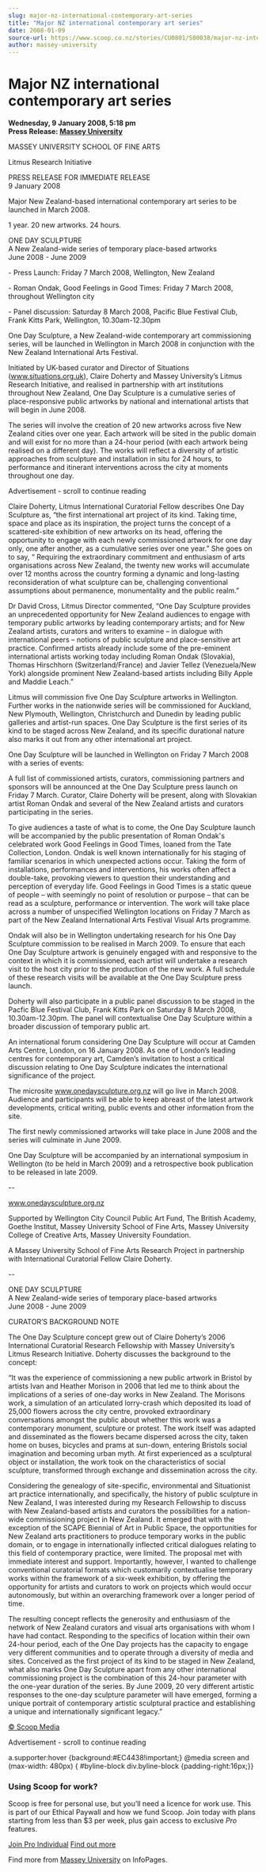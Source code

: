 ```yaml
---
slug: major-nz-international-contemporary-art-series
title: "Major NZ international contemporary art series"
date: 2008-01-09
source-url: https://www.scoop.co.nz/stories/CU0801/S00038/major-nz-international-contemporary-art-series.htm
author: massey-university
---
```

Major NZ international contemporary art series
==============================================

**Wednesday, 9 January 2008, 5:18 pm**  
**Press Release: [Massey University](https://info.scoop.co.nz/Massey_University)**

MASSEY UNIVERSITY SCHOOL OF FINE ARTS  

Litmus Research Initiative

  
PRESS RELEASE FOR IMMEDIATE RELEASE  
9 January 2008

  
Major New Zealand-based international contemporary art series to be launched in March 2008.

1 year. 20 new artworks. 24 hours.

ONE DAY SCULPTURE  
A New Zealand-wide series of temporary place-based artworks  
June 2008 - June 2009

\- Press Launch: Friday 7 March 2008, Wellington, New Zealand

\- Roman Ondak, Good Feelings in Good Times: Friday 7 March 2008, throughout Wellington city

\- Panel discussion: Saturday 8 March 2008, Pacific Blue Festival Club, Frank Kitts Park, Wellington, 10.30am-12.30pm

  
One Day Sculpture, a New Zealand-wide contemporary art commissioning series, will be launched in Wellington in March 2008 in conjunction with the New Zealand International Arts Festival.

Initiated by UK-based curator and Director of Situations (www.situations.org.uk), Claire Doherty and Massey University’s Litmus Research Initiative, and realised in partnership with art institutions throughout New Zealand, One Day Sculpture is a cumulative series of place-responsive public artworks by national and international artists that will begin in June 2008.

The series will involve the creation of 20 new artworks across five New Zealand cities over one year. Each artwork will be sited in the public domain and will exist for no more than a 24-hour period (with each artwork being realised on a different day). The works will reflect a diversity of artistic approaches from sculpture and installation in situ for 24 hours, to performance and itinerant interventions across the city at moments throughout one day.

Advertisement - scroll to continue reading





Claire Doherty, Litmus International Curatorial Fellow describes One Day Sculpture as, “the first international art project of its kind. Taking time, space and place as its inspiration, the project turns the concept of a scattered-site exhibition of new artworks on its head, offering the opportunity to engage with each newly commissioned artwork for one day only, one after another, as a cumulative series over one year.” She goes on to say, “ Requiring the extraordinary commitment and enthusiasm of arts organisations across New Zealand, the twenty new works will accumulate over 12 months across the country forming a dynamic and long-lasting reconsideration of what sculpture can be, challenging conventional assumptions about permanence, monumentality and the public realm.”

Dr David Cross, Litmus Director commented, “One Day Sculpture provides an unprecedented opportunity for New Zealand audiences to engage with temporary public artworks by leading contemporary artists; and for New Zealand artists, curators and writers to examine – in dialogue with international peers – notions of public sculpture and place-sensitive art practice. Confirmed artists already include some of the pre-eminent international artists working today including Roman Ondak (Slovakia), Thomas Hirschhorn (Switzerland/France) and Javier Tellez (Venezuela/New York) alongside prominent New Zealand-based artists including Billy Apple and Maddie Leach.”

Litmus will commission five One Day Sculpture artworks in Wellington. Further works in the nationwide series will be commissioned for Auckland, New Plymouth, Wellington, Christchurch and Dunedin by leading public galleries and artist-run spaces. One Day Sculpture is the first series of its kind to be staged across New Zealand, and its specific durational nature also marks it out from any other international art project.

One Day Sculpture will be launched in Wellington on Friday 7 March 2008 with a series of events:

A full list of commissioned artists, curators, commissioning partners and sponsors will be announced at the One Day Sculpture press launch on Friday 7 March. Curator, Claire Doherty will be present, along with Slovakian artist Roman Ondak and several of the New Zealand artists and curators participating in the series.

To give audiences a taste of what is to come, the One Day Sculpture launch will be accompanied by the public presentation of Roman Ondak's celebrated work Good Feelings in Good Times, loaned from the Tate Collection, London. Ondak is well known internationally for his staging of familiar scenarios in which unexpected actions occur. Taking the form of installations, performances and interventions, his works often affect a double-take, provoking viewers to question their understanding and perception of everyday life. Good Feelings in Good Times is a static queue of people – with seemingly no point of resolution or purpose – that can be read as a sculpture, performance or intervention. The work will take place across a number of unspecified Wellington locations on Friday 7 March as part of the New Zealand International Arts Festival Visual Arts programme.

Ondak will also be in Wellington undertaking research for his One Day Sculpture commission to be realised in March 2009. To ensure that each One Day Sculpture artwork is genuinely engaged with and responsive to the context in which it is commissioned, each artist will undertake a research visit to the host city prior to the production of the new work. A full schedule of these research visits will be available at the One Day Sculpture press launch.

Doherty will also participate in a public panel discussion to be staged in the Pacfic Blue Festival Club, Frank Kitts Park on Saturday 8 March 2008, 10.30am-12.30pm. The panel will contextualise One Day Sculpture within a broader discussion of temporary public art.

An international forum considering One Day Sculpture will occur at Camden Arts Centre, London, on 16 January 2008. As one of London’s leading centres for contemporary art, Camden’s invitation to host a critical discussion relating to One Day Sculpture indicates the international significance of the project.

The microsite www.onedaysculpture.org.nz will go live in March 2008. Audience and participants will be able to keep abreast of the latest artwork developments, critical writing, public events and other information from the site.

The first newly commissioned artworks will take place in June 2008 and the series will culminate in June 2009.

One Day Sculpture will be accompanied by an international symposium in Wellington (to be held in March 2009) and a retrospective book publication to be released in late 2009.

\--

www.onedaysculpture.org.nz

  
Supported by Wellington City Council Public Art Fund, The British Academy, Goethe Institut, Massey University School of Fine Arts, Massey University College of Creative Arts, Massey University Foundation.

A Massey University School of Fine Arts Research Project in partnership with International Curatorial Fellow Claire Doherty.

  
\--

  
ONE DAY SCULPTURE  
A New Zealand-wide series of temporary place-based artworks  
June 2008 - June 2009

  
CURATOR’S BACKGROUND NOTE

  
The One Day Sculpture concept grew out of Claire Doherty’s 2006 International Curatorial Research Fellowship with Massey University’s Litmus Research Initiative. Doherty discusses the background to the concept:

“It was the experience of commissioning a new public artwork in Bristol by artists Ivan and Heather Morison in 2006 that led me to think about the implications of a series of one-day works in New Zealand. The Morisons work, a simulation of an articulated lorry-crash which deposited its load of 25,000 flowers across the city centre, provoked extraordinary conversations amongst the public about whether this work was a contemporary monument, sculpture or protest. The work itself was adapted and disseminated as the flowers became dispersed across the city, taken home on buses, bicycles and prams at sun-down, entering Bristols social imagination and becoming urban myth. At first experienced as a sculptural object or installation, the work took on the characteristics of social sculpture, transformed through exchange and dissemination across the city.

Considering the genealogy of site-specific, environmental and Situationist art practice internationally, and specifically, the history of public sculpture in New Zealand, I was interested during my Research Fellowship to discuss with New Zealand-based artists and curators the possibilities for a nation-wide commissioning project in New Zealand. It emerged that with the exception of the SCAPE Biennial of Art in Public Space, the opportunities for New Zealand arts practitioners to produce temporary works in the public domain, or to engage in internationally inflected critical dialogues relating to this field of contemporary practice, were limited. The proposal met with immediate interest and support. Importantly, however, I wanted to challenge conventional curatorial formats which customarily contextualise temporary works within the framework of a six-week exhibition, by offering the opportunity for artists and curators to work on projects which would occur autonomously, but within an overarching framework over a longer period of time.

The resulting concept reflects the generosity and enthusiasm of the network of New Zealand curators and visual arts organisations with whom I have had contact. Responding to the specifics of location within their own 24-hour period, each of the One Day projects has the capacity to engage very different communities and to operate through a diversity of media and sites. Conceived as the first project of its kind to be staged in New Zealand, what also marks One Day Sculpture apart from any other international commissioning project is the combination of this 24-hour parameter with the one-year duration of the series. By June 2009, 20 very different artistic responses to the one-day sculpture parameter will have emerged, forming a unique portrait of contemporary artistic sculptural practice and establishing a unique and internationally significant legacy.”

[© Scoop Media](http://www.scoop.co.nz/about/terms.html)  

Advertisement - scroll to continue reading



a.supporter:hover {background:#EC4438!important;} @media screen and (max-width: 480px) { #byline-block div.byline-block {padding-right:16px;}}

### Using Scoop for work?

Scoop is free for personal use, but you’ll need a licence for work use. This is part of our Ethical Paywall and how we fund Scoop. Join today with plans starting from less than $3 per week, plus gain access to exclusive _Pro_ features.  
  
[Join Pro Individual](https://pro.scoop.co.nz/Individual/?from=ProIn24) [Find out more](https://pro.scoop.co.nz/using-scoop-for-work/?from=ProIn24)

Find more from [Massey University](https://info.scoop.co.nz/Massey_University) on InfoPages.